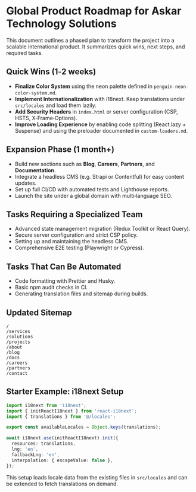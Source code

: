 # Global Product Roadmap for Askar Technology Solutions

This document outlines a phased plan to transform the project into a scalable international product. It summarizes quick wins, next steps, and required tasks.

## Quick Wins (1‑2 weeks)

- **Finalize Color System** using the neon palette defined in `penguin-neon-color-system.md`.
- **Implement Internationalization** with i18next. Keep translations under `src/locales` and load them lazily.
- **Add Security Headers** in `index.html` or server configuration (CSP, HSTS, X‑Frame‑Options).
- **Improve Loading Experience** by enabling code splitting (React.lazy + Suspense) and using the preloader documented in `custom-loaders.md`.

## Expansion Phase (1 month+)

- Build new sections such as **Blog**, **Careers**, **Partners**, and **Documentation**.
- Integrate a headless CMS (e.g. Strapi or Contentful) for easy content updates.
- Set up full CI/CD with automated tests and Lighthouse reports.
- Launch the site under a global domain with multi‑language SEO.

## Tasks Requiring a Specialized Team

- Advanced state management migration (Redux Toolkit or React Query).
- Secure server configuration and strict CSP policy.
- Setting up and maintaining the headless CMS.
- Comprehensive E2E testing (Playwright or Cypress).

## Tasks That Can Be Automated

- Code formatting with Prettier and Husky.
- Basic npm audit checks in CI.
- Generating translation files and sitemap during builds.

## Updated Sitemap

```
/
/services
/solutions
/projects
/about
/blog
/docs
/careers
/partners
/contact
```

## Starter Example: i18next Setup

```ts
import i18next from 'i18next';
import { initReactI18next } from 'react-i18next';
import { translations } from '@/locales';

export const availableLocales = Object.keys(translations);

await i18next.use(initReactI18next).init({
  resources: translations,
  lng: 'en',
  fallbackLng: 'en',
  interpolation: { escapeValue: false },
});
```

This setup loads locale data from the existing files in `src/locales` and can be extended to fetch translations on demand.
